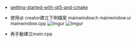 
- [getting-started-with-qt5-and-cmake][1]

 - 使用qt creator建立下例檔案
 mainwindow.h
 mainwindow.ui
 mainwindow.cpp
 ![Imgur](https://i.imgur.com/tYr6Yw9.png)
 ![Imgur](https://i.imgur.com/y0vndgG.png)

 - 再手動建立main.cpp


[1]:https://developerpaul123.github.io/c++/getting-started-with-qt5-and-cmake/
